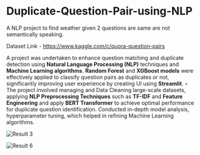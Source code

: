 # Duplicate-Question-Pair-using-NLP
A NLP project to find weather given 2 questions are same are not semantically speaking.

Dataset Link - https://www.kaggle.com/c/quora-question-pairs

A project was undertaken to enhance question matching and duplicate detection using **Natural Language
Processing (NLP)** techniques and **Machine Learning algorithms**. **Random Forest** and **XGBoost models**
were effectively applied to classify question pairs as duplicates or not, significantly improving user experience by creating UI using **Streamlit**.
◦ The project involved managing and Data Cleaning large-scale datasets, applying **NLP Preprocessing
Techniques** such as **TF-IDF** and **Feature Engineering** and apply **BERT Transformer** to achieve optimal
performance for duplicate question identification. Conducted in-depth model analysis, hyperparameter tuning,
which helped in refining Machine Learning algorithms.



![Result 3](https://github.com/user-attachments/assets/9860297b-7b5a-4226-8496-1ca861f71ac0)



![Result 6](https://github.com/user-attachments/assets/c138ce73-43f7-4e25-a640-f8352f1a1c9f)

